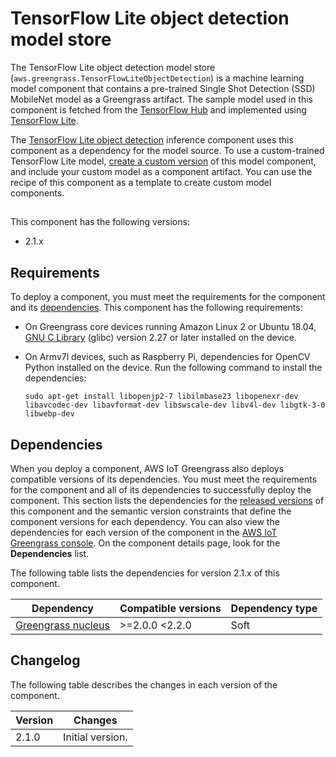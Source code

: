 # TensorFlow Lite object detection model store<a name="tensorflow-lite-object-detection-model-store-component"></a>

The TensorFlow Lite object detection model store \(`aws.greengrass.TensorFlowLiteObjectDetection`\) is a machine learning model component that contains a pre\-trained Single Shot Detection \(SSD\) MobileNet model as a Greengrass artifact\. The sample model used in this component is fetched from the [TensorFlow Hub](https://tfhub.dev/) and implemented using [TensorFlow Lite](https://www.tensorflow.org/lite)\.

The [TensorFlow Lite object detection](tensorflow-lite-object-detection-component.md) inference component uses this component as a dependency for the model source\. To use a custom\-trained TensorFlow Lite model, [create a custom version](ml-customization.md#override-public-model-store) of this model component, and include your custom model as a component artifact\. You can use the recipe of this component as a template to create custom model components\. 

## <a name="tensorflow-lite-object-detection-model-store-component-versions"></a>

This component has the following versions:
+ 2\.1\.x

## Requirements<a name="tensorflow-lite-object-detection-model-store-component-requirements"></a>

To deploy a component, you must meet the requirements for the component and its [dependencies](#tensorflow-lite-object-detection-model-store-component-dependencies)\. This component has the following requirements:<a name="ml-component-requirements"></a>
+ <a name="ml-req-glibc"></a>On Greengrass core devices running Amazon Linux 2 or Ubuntu 18\.04, [GNU C Library](https://www.gnu.org/software/libc/) \(glibc\) version 2\.27 or later installed on the device\.
+ On Armv7l devices, such as Raspberry Pi, dependencies for OpenCV Python installed on the device\. Run the following command to install the dependencies: 

  ```
  sudo apt-get install libopenjp2-7 libilmbase23 libopenexr-dev libavcodec-dev libavformat-dev libswscale-dev libv4l-dev libgtk-3-0 libwebp-dev
  ```

## Dependencies<a name="tensorflow-lite-object-detection-model-store-component-dependencies"></a>

When you deploy a component, AWS IoT Greengrass also deploys compatible versions of its dependencies\. You must meet the requirements for the component and all of its dependencies to successfully deploy the component\. This section lists the dependencies for the [released versions](#tensorflow-lite-object-detection-model-store-component-changelog) of this component and the semantic version constraints that define the component versions for each dependency\. You can also view the dependencies for each version of the component in the [AWS IoT Greengrass console](https://console.aws.amazon.com/greengrass)\. On the component details page, look for the **Dependencies** list\.

The following table lists the dependencies for version 2\.1\.x of this component\.


| Dependency | Compatible versions | Dependency type | 
| --- | --- | --- | 
| [Greengrass nucleus](greengrass-nucleus-component.md) | >=2\.0\.0 <2\.2\.0 | Soft | 

## Changelog<a name="tensorflow-lite-object-detection-model-store-component-changelog"></a>

The following table describes the changes in each version of the component\.


|  Version  |  Changes  | 
| --- | --- | 
|  2\.1\.0  |  Initial version\.  | 